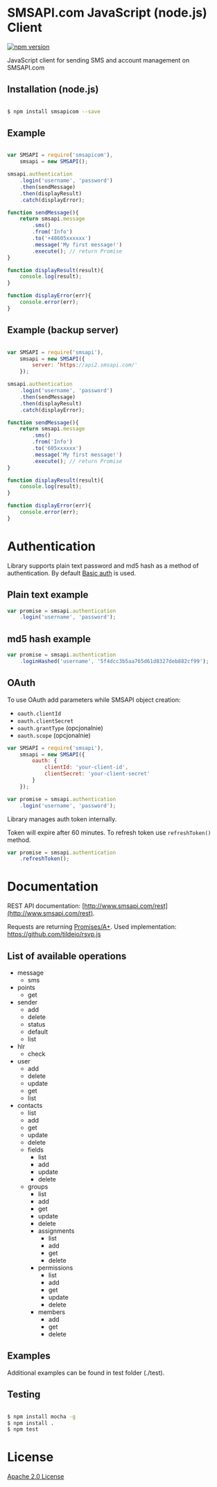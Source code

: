 # SMSAPI.com JavaScript (node.js) Client

[![npm version](https://badge.fury.io/js/smsapicom.svg)](http://badge.fury.io/js/smsapicom)

JavaScript client for sending SMS and account management on SMSAPI.com

## Installation (node.js)

```bash

$ npm install smsapicom --save

```

## Example

```javascript

var SMSAPI = require('smsapicom'),
    smsapi = new SMSAPI();

smsapi.authentication
    .login('username', 'password')
    .then(sendMessage)
    .then(displayResult)
    .catch(displayError);

function sendMessage(){
    return smsapi.message
        .sms()
        .from('Info')
        .to('+48605xxxxxx')
        .message('My first message!')
        .execute(); // return Promise
}

function displayResult(result){
    console.log(result);
}

function displayError(err){
    console.error(err);
}

```

## Example (backup server)

```javascript

var SMSAPI = require('smsapi'),
    smsapi = new SMSAPI({
    	server: ‘https://api2.smsapi.com/'
    });

smsapi.authentication
    .login('username', 'password')
    .then(sendMessage)
    .then(displayResult)
    .catch(displayError);

function sendMessage(){
    return smsapi.message
        .sms()
        .from('Info')
        .to('605xxxxxx')
        .message('My first message!')
        .execute(); // return Promise
}

function displayResult(result){
    console.log(result);
}

function displayError(err){
    console.error(err);
}

```

# Authentication

Library supports plain text password and md5 hash as a method of authentication. By default [Basic auth](https://en.wikipedia.org/wiki/Basic_access_authentication) is used.

## Plain text example

```javascript
var promise = smsapi.authentication
    .login('username', 'password');
```

## md5 hash example

```javascript
var promise = smsapi.authentication
    .loginHashed('username', '5f4dcc3b5aa765d61d8327deb882cf99');
```

## OAuth

To use OAuth add parameters while SMSAPI object creation:

* `oauth.clientId`
* `oauth.clientSecret`
* `oauth.grantType` (opcjonalnie)
* `oauth.scope` (opcjonalnie)

```javascript
var SMSAPI = require('smsapi'),
    smsapi = new SMSAPI({
        oauth: {
            clientId: 'your-client-id',
            clientSecret: 'your-client-secret'
        }
    });

var promise = smsapi.authentication
    .login('username', 'password');
```

Library manages auth token internally.

Token will expire after 60 minutes. To refresh token use `refreshToken()` method.

```javascript
var promise = smsapi.authentication
    .refreshToken();
```

# Documentation

REST API documentation: [http://www.smsapi.com/rest](http://www.smsapi.com/rest).

Requests are returning [Promises/A+](https://promisesaplus.com). Used implementation: https://github.com/tildeio/rsvp.js

## List of available operations

* message
    * sms
* points
    * get
* sender
    * add
    * delete
    * status
    * default
    * list
* hlr
    * check
* user
    * add
    * delete
    * update
    * get
    * list
* contacts
    * list
    * add
    * get
    * update
    * delete
    * fields
        * list
        * add
        * update
        * delete
    * groups
        * list
        * add
        * get
        * update
        * delete
        * assignments
            * list
            * add
            * get
            * delete
        * permissions
            * list
            * add
            * get
            * update
            * delete
        * members
            * add
            * get
            * delete

## Examples

Additional examples can be found in test folder (./test).

## Testing

```bash

$ npm install mocha -g
$ npm install .
$ npm test

```

# License

[Apache 2.0 License](LICENSE)
